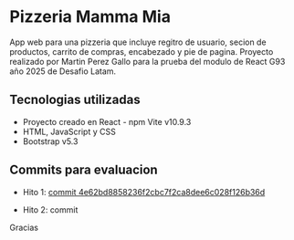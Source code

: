 # Pizzeria Mamma Mia
App web para una pizzeria que incluye regitro de usuario, secion de productos, carrito de compras, encabezado y pie de pagina.
Proyecto realizado por Martin Perez Gallo para la prueba del modulo de React G93 año 2025 de Desafio Latam.  

## Tecnologias utilizadas
- Proyecto creado en React - npm Vite v10.9.3
- HTML, JavaScript y CSS
- Bootstrap v5.3

## Commits para evaluacion
- Hito 1: [commit 4e62bd8858236f2cbc7f2ca8dee6c028f126b36d](https://github.com/martanpegallo/App-Web-React-Pizzeria-/commit/4e62bd8858236f2cbc7f2ca8dee6c028f126b36d)

- Hito 2: commit 

Gracias


